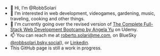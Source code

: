 - 👋 Hi, I’m @RobbSolari
- 👀 I’m interested in web development, videogames, gardening, music, traveling, cooking and other things.
- 🌱 I'm currently going over the revised version of [The Complete Full-Stack Web Development Bootcamp by Angela Yu](https://www.udemy.com/course/the-complete-web-development-bootcamp) on Udemy.
- 📫 You can reach me at roberto.solari@me.com, on BlueSky [@robbsolari.bsky.social](https://bsky.app/profile/robbsolari.bsky.social)), or [Linkedin](https://www.linkedin.com/in/robbsolari/).
- This GitHub page is still a work in progress.
